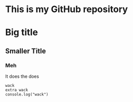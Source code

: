 # This is my GitHub repository
# Big title
## Smaller Title
### Meh

It does the does

    wack
    extra wack
    console.log("wack")



